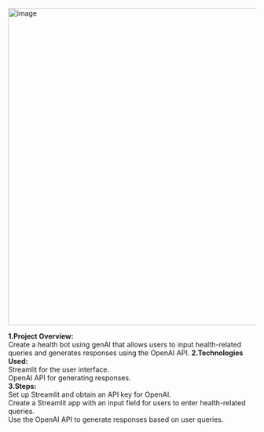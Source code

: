 <img width="647" alt="image" src="https://github.com/thehummingmoon/healthBot/assets/100294989/16837dea-79c9-481b-82e9-8bc14ba261bb">


**1.Project Overview:**<br>
Create a health bot using genAI that allows users to input health-related queries and generates responses using the OpenAI API.
**2.Technologies Used:**<br>
Streamlit for the user interface.<br>
OpenAI API for generating responses.<br>
**3.Steps:**<br>
Set up Streamlit and obtain an API key for OpenAI.<br>
Create a Streamlit app with an input field for users to enter health-related queries.<br>
Use the OpenAI API to generate responses based on user queries.
